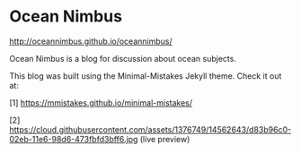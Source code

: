 # Ocean Nimbus


http://oceannimbus.github.io/oceannimbus/

Ocean Nimbus is a blog for discussion about ocean subjects. 

This blog was built using the Minimal-Mistakes Jekyll theme. Check it out at:

[1] https://mmistakes.github.io/minimal-mistakes/

[2] https://cloud.githubusercontent.com/assets/1376749/14562643/d83b96c0-02eb-11e6-98d6-473fbfd3bff6.jpg (live preview)
